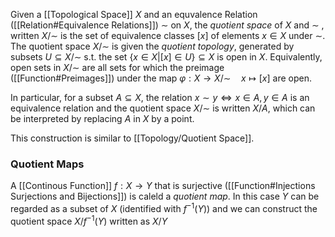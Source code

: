 Given a [[Topological Space]] $X$ and an equvalence Relation ([[Relation#Equivalence Relations]]) $\sim$ on $X$, the *quotient space* of $X$ and $\sim$ , written $X/\sim$ is the set of equivalence classes $[x]$ of elements $x\in X$ under $\sim$.
The quotient space $X/\sim$ is given the *quotient topology*, generated by subsets $U\subseteq X/\sim$ s.t. the set $\{x\in X| [x]\in U\}\subseteq X$ is open in $X$.
Equivalently, open sets in $X/\sim$ are all sets for which the preimage ([[Function#Preimages]]) under the map $\varphi : X\rightarrow X/\sim \quad x\mapsto [x]$ are open. 

In particular, for a subset $A\subseteq X$, the relation $x\sim y \Leftrightarrow x\in A,y\in A$ is an equivalence relation and the quotient space $X/\sim$ is written $X/A$, which can be interpreted by replacing $A$ in $X$ by a point. 

This construction is similar to [[Topology/Quotient Space]].

### Quotient Maps

A [[Continous Function]] $f:X\rightarrow Y$ that is surjective ([[Function#Injections Surjections and Bijections]]) is caleld a *quotient map*.
In this case $Y$ can be regarded as a subset of $X$ (identified with $f^{-1}(Y)$) and we can construct the quotient space $X/f^{-1}(Y)$ written as $X/Y$ 